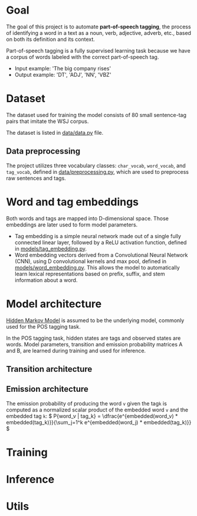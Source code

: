 # Goal
The goal of this project is to automate **part-of-speech tagging**, the process of identifying a word in a text as a noun, verb, adjective, adverb, etc., based on both its definition and its context.

Part-of-speech tagging is a fully supervised learning task because we have a corpus of words labeled with the correct part-of-speech tag.

* Input example: 'The big company rises'
* Output example: 'DT', 'ADJ', 'NN', 'VBZ'

# Dataset
The dataset used for training the model consists of 80 small sentence-tag pairs that imitate the WSJ corpus.

The dataset is listed in [data/data.py](https://github.com/andjadenic/Neural-Hidden-Markov-Model/blob/master/data/data.py) file.

## Data preprocessing
The project utilizes three vocabulary classes: `char_vocab`, `word_vocab`, and `tag_vocab`, defined in [data/preprocessing.py](https://github.com/andjadenic/Neural-Hidden-Markov-Model/blob/master/data/preprocessing.py), which are used to preprocess raw sentences and tags.

# Word and tag embeddings
Both words and tags are mapped into D-dimensional space. Those embeddings are later used to form model parameters.

* Tag embedding is a simple neural network made out of a single fully connected linear layer, followed by a ReLU activation function, defined in [models/tag_embedding.py](https://github.com/andjadenic/Neural-Hidden-Markov-Model/blob/master/models/word_embedding.py). 
* Word embedding vectors derived from a Convolutional Neural Network (CNN), using D convolutional kernels and max pool, defined in [models/word_embedding.py](https://github.com/andjadenic/Neural-Hidden-Markov-Model/blob/master/models/word_embedding.py). This allows the model to automatically learn lexical representations based on prefix, suffix, and stem information about a word. 


# Model architecture
[Hidden Markov Model](https://web.stanford.edu/~jurafsky/slp3/A.pdf) is assumed to be the underlying model, commonly used for the POS tagging task.

In the POS tagging task, hidden states are tags and observed states are words.
Model parameters, transition and emission probability matrices A and B, are learned during training and used for inference.

## Transition architecture


## Emission architecture
The emission probability of producing the word `v` given the tag`k` is computed as a normalized scalar product of the embedded word `v` and the embedded tag `k`:
$
P{word_v | tag_k} = \dfrac{e^{embedded(word_v) * embedded(tag_k)}}{\sum_j=1^k e^{embedded(word_j) * embedded(tag_k)}}
$

# Training

# Inference

# Utils

